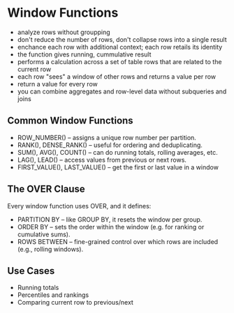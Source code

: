 # Window Functions
- analyze rows without groupping
- don't reduce the number of rows, don't collapse rows into a single result
- enchance each row with additional context; each row retails its identity
- the function gives running, cummulative result
- performs a calculation across a set of table rows that are related to the current row
- each row "sees" a window of other rows and returns a value per row
- return a value for every row
- you can combine aggregates and row-level data without subqueries and joins

## Common Window Functions

- ROW_NUMBER() – assigns a unique row number per partition.
- RANK(), DENSE_RANK() – useful for ordering and deduplicating.
- SUM(), AVG(), COUNT() – can do running totals, rolling averages, etc.
- LAG(), LEAD() – access values from previous or next rows.
- FIRST_VALUE(), LAST_VALUE() – get the first or last value in a window

##  The OVER Clause
Every window function uses OVER, and it defines:
- PARTITION BY – like GROUP BY, it resets the window per group.
- ORDER BY – sets the order within the window (e.g. for ranking or cumulative sums).
- ROWS BETWEEN – fine-grained control over which rows are included (e.g., rolling windows).

## Use Cases
- Running totals
- Percentiles and rankings
- Comparing current row to previous/next